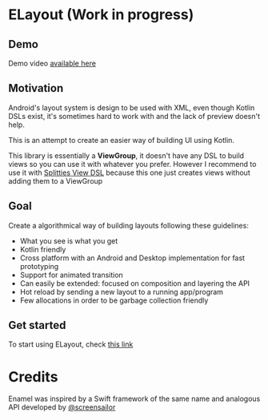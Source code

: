 # ELayout (Work in progress)
## Demo
Demo video [available here](https://www.youtube.com/watch?v=MmUCau26tLg)
## Motivation

Android's layout system is design to be used with XML, even though Kotlin DSLs exist, it's sometimes hard to work with and the lack of preview doesn't help.

This is an attempt to create an easier way of building UI using Kotlin.  

This library is essentially a **ViewGroup**, it doesn't have any DSL to build views so you can use it with whatever you prefer. However I recommend to use it with [Splitties View DSL](https://github.com/LouisCAD/Splitties) because this one just creates views without adding them to a ViewGroup   

## Goal
Create a algorithmical way of building layouts following these guidelines:
- What you see is what you get
- Kotlin friendly
- Cross platform with an Android and Desktop implementation for fast prototyping
- Support for animated transition
- Can easily be extended: focused on composition and layering the API
- Hot reload by sending a new layout to a running app/program
- Few allocations in order to be garbage collection friendly

## Get started

To start using ELayout, check [this link](https://github.com/benoitthore/Enamel/blob/master/docs/get-started.md) 

# Credits
Enamel was inspired by a Swift framework of the same name and analogous API developed by [@screensailor](https://github.com/screensailor)
